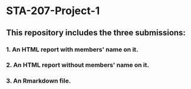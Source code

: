 # STA-207-Project-1

## This repository includes the three submissions:

### 1. An HTML report with members' name on it.

### 2. An HTML report without members' name on it.

### 3. An Rmarkdown file.
